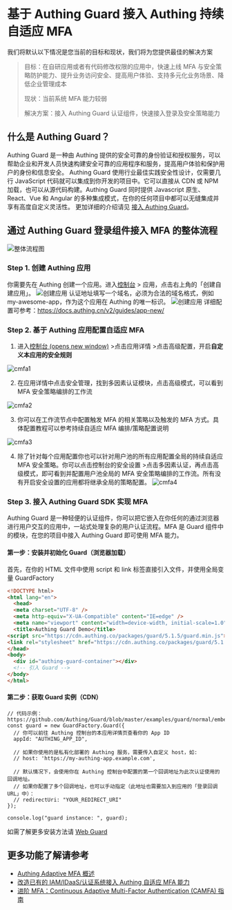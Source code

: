 # 基于 Authing Guard 接入 Authing 持续自适应 MFA

我们将默认以下情况是您当前的目标和现状，我们将为您提供最佳的解决方案

>目标：在自研应用或者有代码修改权限的应用中，快速上线 MFA 与安全策略防护能力、提升业务访问安全、提高用户体验、支持多元化业务场景、降低企业管理成本
>
>现状：当前系统 MFA 能力较弱
>
>解决方案：接入 Authing Guard 认证组件，快速接入登录及安全策略能力

## 什么是 Authing Guard？

Authing Guard 是一种由 Authing 提供的安全可靠的身份验证和授权服务，可以帮助企业和开发人员快速构建安全可靠的应用程序和服务，提高用户体验和保护用户的身份和信息安全。
Authing Guard 使用行业最佳实践安全性设计，仅需要几行 JavaScript 代码就可以集成到你开发的项目中。它可以直接从 CDN 或 NPM 加载，也可以从源代码构建。Authing Guard 同时提供 Javascript 原生、React、Vue 和 Angular 的多种集成模式，在你的任何项目中都可以无缝集成并享有高度自定义灵活性。
更加详细的介绍请见 [接入 Authing Guard](https://docs.authing.cn/v2/reference/guard/v2/)。

## 通过 Authing Guard 登录组件接入 MFA 的整体流程

![整体流程图](./images/guard1.png)

### Step 1. 创建 Authing 应用

你需要先在 Authing 创建一个应用。进入[控制台](https://console.authing.cn/console) > 应用，点击右上角的「创建自建应用」。
![创建应用](./images/guard2.png)
认证地址填写一个域名，必须为合法的域名格式，例如 my-awesome-app，作为这个应用在 Authing 的唯一标识。
![创建应用](./images/guard3.png)
详细配置可参考：https://docs.authing.cn/v2/guides/app-new/

### Step 2. 基于 Authing 应用配置自适应 MFA

1. 进入[控制台 (opens new window)](https://console.authing.cn/console) >点击应用详情 >点击高级配置，开启**自定义本应用的安全规则**

![cmfa1](./images/cmfa1.jpeg)

2. 在应用详情中点击安全管理，找到多因素认证模块，点击高级模式，可以看到 MFA 安全策略编排的工作流

![cmfa2](./images/cmfa2.png)


3. 你可以在工作流节点中配置触发 MFA 的相关策略以及触发的 MFA 方式。具体配置教程可以参考持续自适应 MFA 编排/策略配置说明

![cmfa3](./images/cmfa3.png)


4. 除了针对每个应用配置你也可以针对用户池的所有应用配置全局的持续自适应 MFA 安全策略。你可以点击控制台的安全设置 >点击多因素认证，再点击高级模式，即可看到并配置用户池全局的 MFA 安全策略编排的工作流。所有没有开启安全设置的应用都将继承全局的策略配置。
![cmfa4](./images/cmfa4.png)


### Step 3. 接入 Authing Guard SDK 实现 MFA

Authing Guard 是一种轻便的认证组件，你可以把它嵌入在你任何的通过浏览器进行用户交互的应用中，一站式处理复杂的用户认证流程。MFA 是 Guard 组件中的模块，在您的项目中接入 Authing Guard 即可使用 MFA 能力。

#### 第一步：安装并初始化 Guard（浏览器加载）

首先，在你的 HTML 文件中使用 script 和 link 标签直接引入文件，并使用全局变量 GuardFactory

```html
<!DOCTYPE html>
<html lang="en">
  <head>
  <meta charset="UTF-8" />
  <meta http-equiv="X-UA-Compatible" content="IE=edge" />
  <meta name="viewport" content="width=device-width, initial-scale=1.0" />
  <title>Authing Guard Demo</title>
<script src="https://cdn.authing.co/packages/guard/5.1.5/guard.min.js"></script>
<link rel="stylesheet" href="https://cdn.authing.co/packages/guard/5.1.5/guard.min.css" />
</head>
<body>
  <div id="authing-guard-container"></div>
  <!-- 引入 Guard -->
</body>
</html>
```

#### 第二步：获取 Guard 实例（CDN）

```tsx
// 代码示例：https://github.com/Authing/Guard/blob/master/examples/guard/normal/embed.html
const guard = new GuardFactory.Guard({
  // 你可以前往 Authing 控制台的本应用详情页查看你的 App ID
  appId: "AUTHING_APP_ID",

  // 如果你使用的是私有化部署的 Authing 服务，需要传入自定义 host，如:
  // host: 'https://my-authing-app.example.com',

  // 默认情况下，会使用你在 Authing 控制台中配置的第一个回调地址为此次认证使用的回调地址。
  // 如果你配置了多个回调地址，也可以手动指定（此地址也需要加入到应用的「登录回调 URL」中）：
  // redirectUri: "YOUR_REDIRECT_URI"
});

console.log("guard instance: ", guard);

```

如需了解更多安装方法请 [Web Guard](https://docs.authing.cn/v2/reference/guard/v2/web.html)


## 更多功能了解请参考

- [Authing Adaptive MFA 概述](./intro)
- [改造已有的 IAM/IDaaS/认证系统接入 Authing 自适应 MFA 能力](./legacy)
- [进阶 MFA：Continuous Adaptive Multi-Factor Authentication (CAMFA) 指南](./camfa)